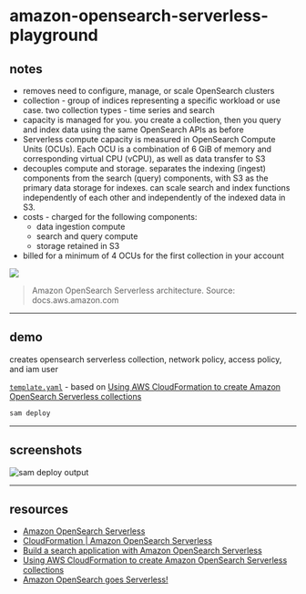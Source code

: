# amazon-opensearch-serverless-playground

## notes

- removes need to configure, manage, or scale OpenSearch clusters
- collection - group of indices representing a specific workload or use case.  two collection types - time series and search
- capacity is managed for you. you create a collection, then you query and index data using the same OpenSearch APIs as before
- Serverless compute capacity is measured in OpenSearch Compute Units (OCUs). Each OCU is a combination of 6 GiB of memory and corresponding virtual CPU (vCPU), as well as data transfer to S3
- decouples compute and storage.  separates the indexing (ingest) components from the search (query) components, with S3 as the primary data storage for indexes. can scale search and index functions independently of each other and independently of the indexed data in S3.
- costs - charged for the following components:
  - data ingestion compute
  - search and query compute
  - storage retained in S3
- billed for a minimum of 4 OCUs for the first collection in your account


![](https://miro.medium.com/v2/resize:fit:1400/format:webp/0*yXzV6O4EwUnFPl5i.png)

> Amazon OpenSearch Serverless architecture. Source: docs.aws.amazon.com

---

## demo

creates opensearch serverless collection, network policy, access policy, and iam user

[`template.yaml`](template.yaml) - based on [Using AWS CloudFormation to create Amazon OpenSearch Serverless collections](https://docs.aws.amazon.com/opensearch-service/latest/developerguide/serverless-cfn.html)

```sh
sam deploy
```

---

## screenshots

![sam deploy output](https://www.evernote.com/l/AAFv_zdV95FOn4beVOGkIr1UzNcgxg1RtrQB/image.png)

---

## resources

- [Amazon OpenSearch Serverless](https://docs.aws.amazon.com/opensearch-service/latest/developerguide/serverless.html)
- [CloudFormation | Amazon OpenSearch Serverless](https://docs.aws.amazon.com/AWSCloudFormation/latest/UserGuide/AWS_OpenSearchServerless.html)
- [Build a search application with Amazon OpenSearch Serverless](https://aws.amazon.com/blogs/big-data/build-a-search-application-with-amazon-opensearch-serverless/)
- [Using AWS CloudFormation to create Amazon OpenSearch Serverless collections](https://docs.aws.amazon.com/opensearch-service/latest/developerguide/serverless-cfn.html)
- [Amazon OpenSearch goes Serverless!](https://medium.com/kreuzwerker-gmbh/amazon-opensearch-goes-serverless-4bc7813d5930)